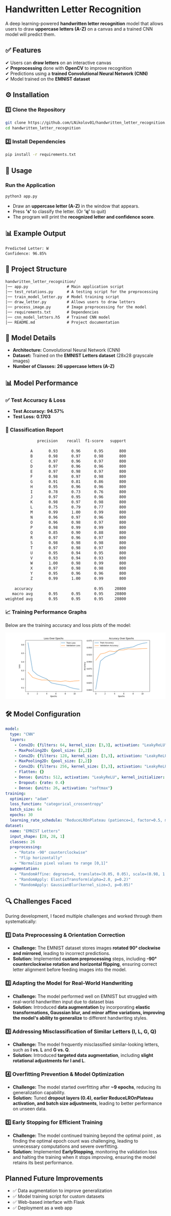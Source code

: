 # **Handwritten Letter Recognition**
A deep learning-powered **handwritten letter recognition** model that allows users to draw **uppercase letters (A-Z)** on a canvas and a trained CNN model will predict them.

## **✅ Features**
✔ Users can **draw letters** on an interactive canvas  
✔ **Preprocessing** done with **OpenCV** to improve recognition  
✔ Predictions using a **trained Convolutional Neural Network (CNN)**  
✔ Model trained on the **EMNIST dataset**  

## **⚙️ Installation**

### **1️⃣ Clone the Repository**
```bash
git clone https://github.com/LNikolov01/handwritten_letter_recognition.git
cd handwritten_letter_recognition
```

### **2️⃣ Install Dependencies**
```bash
pip install -r requirements.txt
```

## **🚀 Usage**

### **Run the Application**
```bash
python3 app.py
```
- Draw an **uppercase letter (A-Z)** in the window that appears.  
- Press **'s'** to classify the letter. (Or **'q'** to quit)  
- The program will print the **recognized letter and confidence score**.

## **📊 Example Output**
```
Predicted Letter: W
Confidence: 96.85%
```

## **📂 Project Structure**
```
handwritten_letter_recognition/
│── app.py                 # Main application script
│── test_rotations.py      # A testing script for the preprocessing
│── train_model_letter.py  # Model training script
│── draw_letter.py         # Allows users to draw letters
│── process_image.py       # Image preprocessing for the model
│── requirements.txt       # Dependencies
│── cnn_model_letters.h5   # Trained CNN model
│── README.md              # Project documentation
```

## **🧠 Model Details**
- **Architecture:** Convolutional Neural Network (CNN)  
- **Dataset:** Trained on the **EMNIST Letters dataset** (28x28 grayscale images)  
- **Number of Classes:** **26 uppercase letters (A-Z)**  

## **📊 Model Performance**

### **✅ Test Accuracy & Loss**
- **Test Accuracy:** **94.57%**  
- **Test Loss:** **0.1703**  

### **📜 Classification Report**
```
              precision    recall  f1-score   support

           A       0.93      0.96      0.95       800
           B       0.98      0.97      0.98       800
           C       0.97      0.96      0.97       800
           D       0.97      0.96      0.96       800
           E       0.97      0.98      0.97       800
           F       0.98      0.97      0.98       800
           G       0.91      0.81      0.86       800
           H       0.95      0.96      0.96       800
           I       0.78      0.73      0.76       800
           J       0.97      0.95      0.96       800
           K       0.98      0.97      0.98       800
           L       0.75      0.79      0.77       800
           M       0.99      1.00      0.99       800
           N       0.96      0.97      0.96       800
           O       0.96      0.98      0.97       800
           P       0.98      0.99      0.99       800
           Q       0.85      0.90      0.88       800
           R       0.97      0.96      0.97       800
           S       0.98      0.98      0.98       800
           T       0.97      0.98      0.97       800
           U       0.95      0.94      0.95       800
           V       0.93      0.94      0.93       800
           W       1.00      0.98      0.99       800
           X       0.97      0.98      0.98       800
           Y       0.95      0.96      0.96       800
           Z       0.99      1.00      0.99       800

    accuracy                           0.95     20800
   macro avg       0.95      0.95      0.95     20800
weighted avg       0.95      0.95      0.95     20800
```

### **📈 Training Performance Graphs**
Below are the training accuracy and loss plots of the model:

![Loss and Accuracy Plots](models/loss_accuracy_graph.png)

## **🛠 Model Configuration**
```yaml
model:
  type: "CNN"
  layers:
    - Conv2D: {filters: 64, kernel_size: [3,3], activation: "LeakyReLU", input_shape: [28, 28, 1], kernel_initializer: "he_normal"}
    - MaxPooling2D: {pool_size: [2,2]}
    - Conv2D: {filters: 128, kernel_size: [3,3], activation: "LeakyReLU", kernel_initializer: "he_normal"}
    - MaxPooling2D: {pool_size: [2,2]}
    - Conv2D: {filters: 256, kernel_size: [3,3], activation: "LeakyReLU", kernel_initializer: "he_normal"}
    - Flatten: {}
    - Dense: {units: 512, activation: "LeakyReLU", kernel_initializer: "he_normal"}
    - Dropout: {rate: 0.4}
    - Dense: {units: 26, activation: "softmax"}
training:
  optimizer: "adam"
  loss_function: "categorical_crossentropy"
  batch_size: 64
  epochs: 30
  learning_rate_schedule: "ReduceLROnPlateau (patience=1, factor=0.5, min_lr=1e-5)"
dataset:
  name: "EMNIST Letters"
  input_shape: [28, 28, 1]
  classes: 26
  preprocessing:
    - "Rotate -90° counterclockwise"
    - "Flip horizontally"
    - "Normalize pixel values to range [0,1]"
  augmentation:
    - "RandomAffine: degrees=6, translate=(0.05, 0.05), scale=(0.98, 1.02)"
    - "RandomApply: ElasticTransform(alpha=2.0, p=0.2)"
    - "RandomApply: GaussianBlur(kernel_size=3, p=0.05)"
```

## **🔍 Challenges Faced**
During development, I faced multiple challenges and worked through them systematically:

### 1️⃣ **Data Preprocessing & Orientation Correction**
- **Challenge:** The EMNIST dataset stores images **rotated 90° clockwise and mirrored**, leading to incorrect predictions.
- **Solution:** Implemented **custom preprocessing** steps, including **-90° counterclockwise rotation and horizontal flipping**, ensuring correct letter alignment before feeding images into the model.

### 2️⃣ **Adapting the Model for Real-World Handwriting**
- **Challenge:** The model performed well on EMNIST but struggled with real-world handwritten input due to dataset bias
- **Solution:** Introduced **data augmentation** by incorporating **elastic transformations, Gaussian blur, and minor affine variations, improving the model's ability to generalize** to different handwriting styles.

### 3️⃣ **Addressing Misclassification of Similar Letters (I, L, G, Q)**
- **Challenge:** The model frequently misclassified similar-looking letters, such as **I vs. L** and **G vs. Q**.
- **Solution:** Introduced **targeted data augmentation**, including **slight rotational adjustments for I and L**.

### 4️⃣ **Overfitting Prevention & Model Optimization**
- **Challenge:** The model started overfitting after **~9 epochs**, reducing its generalization capability.
- **Solution:** Tuned **dropout layers (0.4), earlier ReduceLROnPlateau activation, and batch size adjustments**, leading to better performance on unseen data.

### 5️⃣ **Early Stopping for Efficient Training**
- **Challenge:** The model continued training beyond the optimal point , as finding the optimal epoch count was challenging, leading to unnecessary computations and severe overfitting.
- **Solution:** Implemented **EarlyStopping**, monitoring the validation loss and halting the training when it stops improving, ensuring the model retains its best performance.

## **Planned Future Improvements**
- ✅ Data augmentation to improve generalization
- ✅ Model training script for custom datasets
- ✅ Web-based interface with Flask
- ✅ Deployment as a web app
